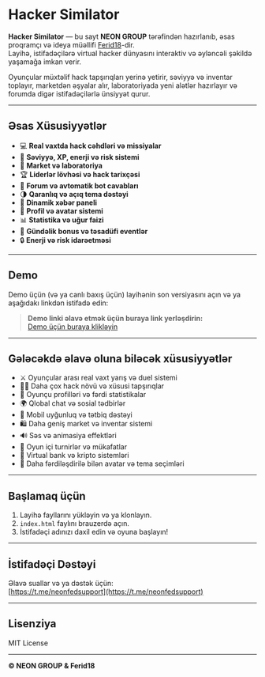 # Hacker Similator

**Hacker Similator** — bu sayt **NEON GROUP** tərəfindən hazırlanıb, əsas proqramçı və ideya müəllifi [Ferid18](https://github.com/Ferid18)-dir.  
Layihə, istifadəçilərə virtual hacker dünyasını interaktiv və əyləncəli şəkildə yaşamağa imkan verir.

Oyunçular müxtəlif hack tapşırıqları yerinə yetirir, səviyyə və inventar toplayır, marketdən əşyalar alır, laboratoriyada yeni alətlər hazırlayır və forumda digər istifadəçilərlə ünsiyyət qurur.

---

## Əsas Xüsusiyyətlər

- 💻 **Real vaxtda hack cəhdləri və missiyalar**
- 🏅 **Səviyyə, XP, enerji və risk sistemi**
- 🛒 **Market və laboratoriya**
- 🏆 **Liderlər lövhəsi və hack tarixçəsi**
- 💬 **Forum və avtomatik bot cavabları**
- 🌗 **Qaranlıq və açıq tema dəstəyi**
- 📰 **Dinamik xəbər paneli**
- 👤 **Profil və avatar sistemi**
- 📊 **Statistika və uğur faizi**
- 🎁 **Gündəlik bonus və təsadüfi eventlər**
- 🔒 **Enerji və risk idarəetməsi**

---

## Demo

Demo üçün (və ya canlı baxış üçün) layihənin son versiyasını açın və ya aşağıdakı linkdən istifadə edin:

> **Demo linki əlavə etmək üçün buraya link yerləşdirin:**  
> [Demo üçün buraya klikləyin](#)  

---

## Gələcəkdə əlavə oluna biləcək xüsusiyyətlər

- ⚔️ Oyunçular arası real vaxt yarış və duel sistemi
- 🕵️‍♂️ Daha çox hack növü və xüsusi tapşırıqlar
- 👥 Oyunçu profilləri və fərdi statistikalar
- 🌍 Qlobal chat və sosial tədbirlər
- 📱 Mobil uyğunluq və tətbiq dəstəyi
- 🛍️ Daha geniş market və inventar sistemi
- 🔊 Səs və animasiya effektləri
- 🏅 Oyun içi turnirlər və mükafatlar
- 🏦 Virtual bank və kripto sistemləri
- 🎨 Daha fərdiləşdirilə bilən avatar və tema seçimləri

---

## Başlamaq üçün

1. Layihə fayllarını yükləyin və ya klonlayın.
2. `index.html` faylını brauzerdə açın.
3. İstifadəçi adınızı daxil edin və oyuna başlayın!

---

## İstifadəçi Dəstəyi

Əlavə suallar və ya dəstək üçün:  
[https://t.me/neonfedsupport](https://t.me/neonfedsupport)

---

## Lisenziya

MIT License

---

**© NEON GROUP & Ferid18**